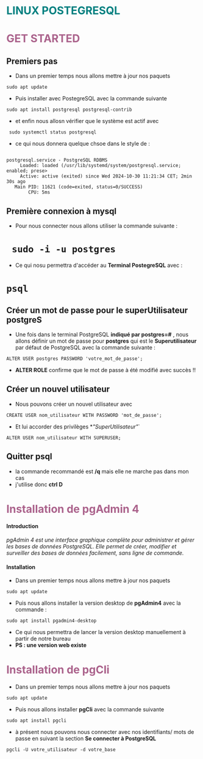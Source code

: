 <h1 style="color: #008080;">LINUX POSTEGRESQL </h1>

<h1 style="color: #ab638c"> GET STARTED </h1>

## Premiers pas

- Dans un premier temps nous allons mettre à jour nos paquets

`sudo apt update`

- Puis installer avec PostegreSQL avec la commande suivante

`sudo apt install postgresql postgresql-contrib`

- et enfin nous allosn vérifier que le système est actif avec

` sudo systemctl status postgresql`

- ce qui nous donnera quelque chsoe dans le style de :

```

postgresql.service - PostgreSQL RDBMS
     Loaded: loaded (/usr/lib/systemd/system/postgresql.service; enabled; prese>
     Active: active (exited) since Wed 2024-10-30 11:21:34 CET; 2min 30s ago
   Main PID: 11621 (code=exited, status=0/SUCCESS)
        CPU: 5ms

```

## Première connexion à mysql

- Pour nous connecter nous allons utiliser la commande suivante :

# ` sudo -i -u postgres`

- Ce qui nosu permettra d'accéder au **Terminal PostegreSQL** avec :

# `psql`

## Créer un mot de passe pour le superUtilisateur postgreS

- Une fois dans le terminal PostgreSQL **indiqué par postgres=#** , nous allons définir un mot de passe pour **postgres** qui est le **Superutilisateur** par défaut de PostgreSQL avec la commande suivante :

`ALTER USER postgres PASSWORD 'votre_mot_de_passe';`

- **ALTER ROLE** confirme que le mot de passe à été modifié avec succès !!

## Créer un nouvel utilisateur

- Nous pouvons créer un nouvel utilisateur avec

`CREATE USER nom_utilisateur WITH PASSWORD 'mot_de_passe';`

- Et lui accorder des privilèges \*_"SuperUtilisateur"_`

`ALTER USER nom_utilisateur WITH SUPERUSER;`

## Quitter psql

- la commande recommandé est **/q** mais elle ne marche pas dans mon cas
- j'utilise donc **ctrl D**

<h1 style="color: #ab638c"> Installation de pgAdmin 4 </h1>

#### Introduction

_pgAdmin 4 est une interface graphique complète pour administrer et gérer les bases de données PostgreSQL. Elle permet de créer, modifier et surveiller des bases de données facilement, sans ligne de commande._

#### Installation

- Dans un premier temps nous allons mettre à jour nos paquets

`sudo apt update`

- Puis nous allons installer la version desktop de **pgAdmin4** avec la commande :

`sudo apt install pgadmin4-desktop `

- Ce qui nous permettra de lancer la version desktop manuellement à partir de notre bureau
- **PS : une version web existe**

<h1 style="color: #ab638c"> Installation de pgCli </h1>

- Dans un premier temps nous allons mettre à jour nos paquets

`sudo apt update`

- Puis nous allons installer **pgCli** avec la commande suivante

`sudo apt install pgcli`

- à présent nous pouvons nous connecter avec nos identifiants/ mots de passe en suivant la section **Se connecter à PostgreSQL**

`pgcli -U votre_utilisateur -d votre_base`
